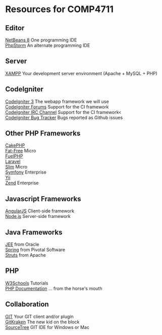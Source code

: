 # Resources for COMP4711

## Editor
[NetBeans 8](https://netbeans.org/downloads/) One programming IDE  
[PhpStorm](https://www.jetbrains.com/student/) An alternate programming IDE

## Server
[XAMPP](https://bitnami.com/stack/wamp) Your development server environment (Apache + MySQL + PHP)  

## CodeIgniter
[CodeIgniter 3](http://www.codeigniter.com) The webapp framework we will use  
[CodeIgniter Forums](http://forum.codeigniter.com) Support for the CI framework  
[CodeIgniter IRC Channel](http://webchat.freenode.net/?channels=%23codeigniter&amp;uio=d4%22) Support for the CI framework<  
[CodeIgniter Bug Tracker](https://github.com/bcit-ci/CodeIgniter/issues) Bugs reported as Github issues  

## Other PHP Frameworks
[CakePHP](http://cakephp.org/)  
[Fat-Free](https://fatfreeframework.com/home) Micro  
[FuelPHP](http://fuelphp.com/)  
[Laravel](http://laravel.com/)  
[Slim](http://www.slimframework.com/) Micro  
[Symfony](https://symfony.com/) Enterprise  
[Yii](http://www.yiiframework.com/)  
[Zend](http://framework.zend.com/) Enterprise   

## Javascript Frameworks
[AngularJS](https://angularjs.org/) Client-side framework  
[Node.js](https://nodejs.org/en/) Server-side framework  

## Java Frameworks
[JEE](http://www.oracle.com/technetwork/java/javaee/overview/index.html) from Oracle  
[Spring](https://spring.io/) from Pivotal Software   
[Struts](http://struts.apache.org/) from Apache  

## PHP
[W3Schools](http://www.w3schools.com/php/default.asp) Tutorials   
[PHP Documentation](http://ca3.php.net/manual/en/) ... from the horse's mouth  

## Collaboration
[GIT](http://git-scm.com/downloads) Your GIT client and/or plugin  
[GitKraken](https://www.gitkraken.com/) The new kid on the block  
[SourceTree](https://www.sourcetreeapp.com/) GIT IDE for Windows or Mac  
